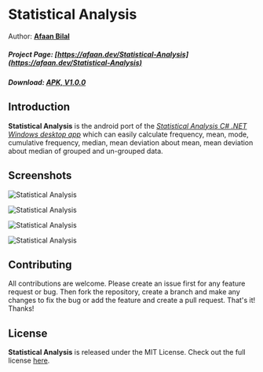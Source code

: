 Statistical Analysis
==============

Author: **[Afaan Bilal](https://afaan.dev)**  

##### Project Page: [https://afaan.dev/Statistical-Analysis](https://afaan.dev/Statistical-Analysis)
##### Download: [APK, V1.0.0](https://afaan.dev/Statistical-Analysis/Statistical-Analysis-1.0.0-APK.zip)

## Introduction
**Statistical Analysis** is the android port of the *[Statistical Analysis C# .NET Windows desktop app](https://github.com/AfaanBilal/Statistical-Analysis)* which can easily 
calculate frequency, mean, mode, cumulative frequency, median, mean deviation about mean, mean deviation about median of
grouped and un-grouped data. 

## Screenshots
![Statistical Analysis](https://afaan.dev/screenshots/Statistical-Analysis.png)

![Statistical Analysis](https://afaan.dev/screenshots/Statistical-Analysis-01.png "Statistical Analysis Android by Afaan Bilal")
    
![Statistical Analysis](https://afaan.dev/screenshots/Statistical-Analysis-02.png "Statistical Analysis Android by Afaan Bilal")
  
![Statistical Analysis](https://afaan.dev/screenshots/Statistical-Analysis-03.png "Statistical Analysis Android by Afaan Bilal")
  
## Contributing
All contributions are welcome. Please create an issue first for any feature request
or bug. Then fork the repository, create a branch and make any changes to fix the bug 
or add the feature and create a pull request. That's it!
Thanks!

## License
**Statistical Analysis** is released under the MIT License.
Check out the full license [here](LICENSE).

